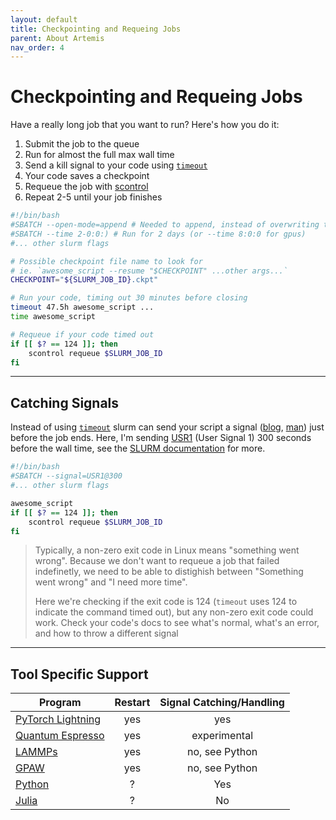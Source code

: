 ```yaml
---
layout: default
title: Checkpointing and Requeing Jobs
parent: About Artemis
nav_order: 4
---
```


# Checkpointing and Requeing Jobs 
Have a really long job that you want to run? Here's how you do it:
1. Submit the job to the queue
2. Run for almost  the full max wall time
3. Send a kill signal to your code using [`timeout`](https://manpages.org/timeout)
4. Your code saves a checkpoint
5. Requeue the job with [scontrol](https://slurm.schedmd.com/scontrol.html)
6. Repeat 2-5 until your job finishes 

```bash
#!/bin/bash
#SBATCH --open-mode=append # Needed to append, instead of overwriting the log
#SBATCH --time 2-0:0:) # Run for 2 days (or --time 8:0:0 for gpus)
#... other slurm flags

# Possible checkpoint file name to look for
# ie. `awesome_script --resume "$CHECKPOINT" ...other args...`
CHECKPOINT="${SLURM_JOB_ID}.ckpt"

# Run your code, timing out 30 minutes before closing
timeout 47.5h awesome_script ...
time awesome_script

# Requeue if your code timed out
if [[ $? == 124 ]]; then 
    scontrol requeue $SLURM_JOB_ID
fi
```
---
## Catching Signals

Instead of using [`timeout`](https://manpages.org/timeout)  slurm can send your script a signal ([blog](https://www.makeuseof.com/linux-signal-generation-handling/), [man](https://manpages.org/signal/7)) just before the job ends. Here, I'm sending [USR1](https://manpages.org/signal/7) (User Signal 1) 300 seconds before the wall time, see the [SLURM documentation](https://slurm.schedmd.com/sbatch.html) for more.

```bash
#!/bin/bash
#SBATCH --signal=USR1@300
#... other slurm flags

awesome_script
if [[ $? == 124 ]]; then
    scontrol requeue $SLURM_JOB_ID
fi
```

> Typically, a non-zero exit code in Linux means "something went wrong".  Because we don't want to requeue a job that failed indefinetly, we need to be able to distighish between "Something went wrong" and "I need more time".
> 
> Here we're checking if the exit code is 124 (`timeout` uses 124 to indicate the command timed out), but any non-zero exit code could work. Check your code's docs to see what's normal, what's an error, and how to throw a different signal


---
## Tool Specific Support

| Program                                                                                                                                                                                   | Restart | Signal Catching/Handling |
| ----------------------------------------------------------------------------------------------------------------------------------------------------------------------------------------- | :-----: | :----------------------: |
| [PyTorch Lightning](https://lightning.ai/docs/pytorch/stable/api/lightning.pytorch.plugins.environments.SLURMEnvironment.html#lightning.pytorch.plugins.environments.SLURMEnvironment.params.auto_requeue) |   yes   |           yes            |
| [Quantum Espresso](https://www.quantum-espresso.org/Doc/pw_user_guide/node20.html)                                                                                                        |   yes   |       experimental       |
| [LAMMPs](https://docs.lammps.org/restart.html)                                                                                                                                            |   yes   |      no, see Python      |
| [GPAW](https://wiki.fysik.dtu.dk/gpaw/documentation/restart_files.html)                                                                                                                   |   yes   |      no, see Python      |
| [Python](https://docs.python.org/3/library/signal.html)                                                                                                                                   |    ?    |           Yes            |
| [Julia](https://github.com/JuliaLang/julia/issues/14675)                                                                                                                                  |    ?    |            No            |